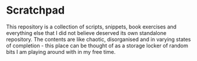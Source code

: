 # Scratchpad
This repository is a collection of scripts, snippets, book exercises and everything else that I did not believe deserved its own standalone repository. The contents are like chaotic, disorganised and in varying states of completion - this place can be thought of as a storage locker of random bits I am playing around with in my free time.
